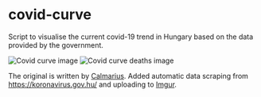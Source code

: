 # covid-curve
Script to visualise the current covid-19 trend in Hungary based on the data provided by the government.

![Covid curve image](https://i.imgur.com/2M1ykaI.png)
![Covid curve deaths image](https://i.imgur.com/LMXkTWj.png)

The original is written by [Calmarius](https://github.com/Calmarius). Added automatic data scraping from https://koronavirus.gov.hu/ and uploading to [Imgur](https://imgur.com/).
